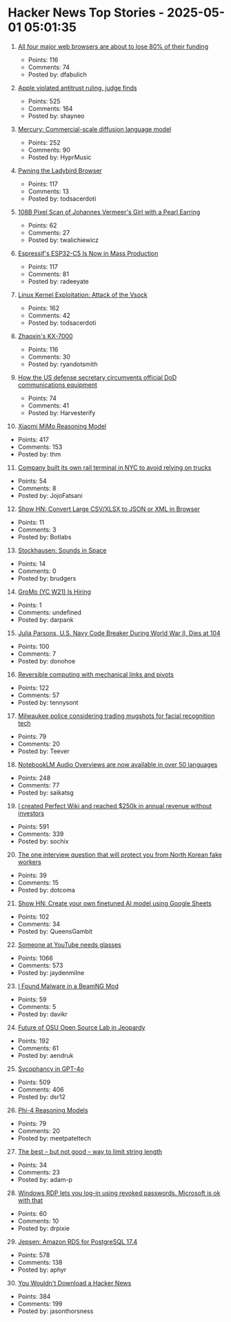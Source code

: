 # Hacker News Top Stories - 2025-05-01 05:01:35

1. [All four major web browsers are about to lose 80% of their funding](https://danfabulich.medium.com/all-four-major-web-browsers-are-about-to-lose-80-of-their-funding-0e42ceb358f1)
   - Points: 116
   - Comments: 74
   - Posted by: dfabulich

2. [Apple violated antitrust ruling, judge finds](https://www.wsj.com/tech/apple-violated-antitrust-ruling-federal-judge-finds-66b85957)
   - Points: 525
   - Comments: 164
   - Posted by: shayneo

3. [Mercury: Commercial-scale diffusion language model](https://www.inceptionlabs.ai/introducing-mercury)
   - Points: 252
   - Comments: 90
   - Posted by: HyprMusic

4. [Pwning the Ladybird Browser](https://jessie.cafe/posts/pwning-ladybirds-libjs/)
   - Points: 117
   - Comments: 13
   - Posted by: todsacerdoti

5. [108B Pixel Scan of Johannes Vermeer's Girl with a Pearl Earring](https://www.hirox-europe.com/gigapixel/girl-with-a-pearl-earring/)
   - Points: 62
   - Comments: 27
   - Posted by: twalichiewicz

6. [Espressif's ESP32-C5 Is Now in Mass Production](https://www.espressif.com/en/news/ESP32-C5_Mass_Production)
   - Points: 117
   - Comments: 81
   - Posted by: radeeyate

7. [Linux Kernel Exploitation: Attack of the Vsock](https://hoefler.dev/articles/vsock.html)
   - Points: 162
   - Comments: 42
   - Posted by: todsacerdoti

8. [Zhaoxin's KX-7000](https://chipsandcheese.com/p/zhaoxins-kx-7000)
   - Points: 116
   - Comments: 30
   - Posted by: ryandotsmith

9. [How the US defense secretary circumvents official DoD communications equipment](https://www.electrospaces.net/2025/04/how-us-defense-secretary-hegseth.html)
   - Points: 74
   - Comments: 41
   - Posted by: Harvesterify

10. [Xiaomi MiMo Reasoning Model](https://github.com/XiaomiMiMo/MiMo)
   - Points: 417
   - Comments: 153
   - Posted by: thm

11. [Company built its own rail terminal in NYC to avoid relying on trucks](https://www.fastcompany.com/91324241/this-company-built-an-entire-rail-terminal-in-queens-to-avoid-relying-on-trucks)
   - Points: 54
   - Comments: 8
   - Posted by: JojoFatsani

12. [Show HN: Convert Large CSV/XLSX to JSON or XML in Browser](https://csvforge.com)
   - Points: 11
   - Comments: 3
   - Posted by: Botlabs

13. [Stockhausen: Sounds in Space](https://stockhausenspace.blogspot.com/)
   - Points: 14
   - Comments: 0
   - Posted by: brudgers

14. [GroMo (YC W21) Is Hiring](https://www.ycombinator.com/companies/gromo/jobs/aP4JS9K-product-tech-business-ai-enthusiasts)
   - Points: 1
   - Comments: undefined
   - Posted by: darpank

15. [Julia Parsons, U.S. Navy Code Breaker During World War II, Dies at 104](https://www.nytimes.com/2025/04/30/world/julia-parsons-dead.html)
   - Points: 100
   - Comments: 7
   - Posted by: donohoe

16. [Reversible computing with mechanical links and pivots](https://tennysontbardwell.com/blog/2025/04/30/mechanical-computing/index.html)
   - Points: 122
   - Comments: 57
   - Posted by: tennysont

17. [Milwaukee police considering trading mugshots for facial recognition tech](https://www.jsonline.com/story/news/crime/2025/04/25/milwaukee-police-considering-trading-mugshots-for-facial-recognition-tech/83084223007/)
   - Points: 79
   - Comments: 20
   - Posted by: Teever

18. [NotebookLM Audio Overviews are now available in over 50 languages](https://blog.google/technology/google-labs/notebooklm-audio-overviews-50-languages/)
   - Points: 248
   - Comments: 77
   - Posted by: saikatsg

19. [I created Perfect Wiki and reached $250k in annual revenue without investors](https://habr.com/en/articles/905812/)
   - Points: 591
   - Comments: 339
   - Posted by: sochix

20. [The one interview question that will protect you from North Korean fake workers](https://www.theregister.com/2025/04/29/north_korea_worker_interview_questions/)
   - Points: 39
   - Comments: 15
   - Posted by: dotcoma

21. [Show HN: Create your own finetuned AI model using Google Sheets](https://promptrepo.com/finetune/)
   - Points: 102
   - Comments: 34
   - Posted by: QueensGambit

22. [Someone at YouTube needs glasses](https://jayd.ml/2025/04/30/someone-at-youtube-needs-glasses.html)
   - Points: 1066
   - Comments: 573
   - Posted by: jaydenmilne

23. [I Found Malware in a BeamNG Mod](https://lemonyte.com/blog/beamng-malware)
   - Points: 59
   - Comments: 5
   - Posted by: davikr

24. [Future of OSU Open Source Lab in Jeopardy](https://osuosl.org/blog/osl-future/)
   - Points: 192
   - Comments: 61
   - Posted by: aendruk

25. [Sycophancy in GPT-4o](https://openai.com/index/sycophancy-in-gpt-4o/)
   - Points: 509
   - Comments: 406
   - Posted by: dsr12

26. [Phi-4 Reasoning Models](https://azure.microsoft.com/en-us/blog/one-year-of-phi-small-language-models-making-big-leaps-in-ai/)
   - Points: 79
   - Comments: 20
   - Posted by: meetpateltech

27. [The best – but not good – way to limit string length](https://adam-p.ca/blog/2025/04/string-length/)
   - Points: 34
   - Comments: 23
   - Posted by: adam-p

28. [Windows RDP lets you log-in using revoked passwords. Microsoft is ok with that](https://arstechnica.com/security/2025/04/windows-rdp-lets-you-log-in-using-revoked-passwords-microsoft-is-ok-with-that/)
   - Points: 60
   - Comments: 10
   - Posted by: drpixie

29. [Jepsen: Amazon RDS for PostgreSQL 17.4](https://jepsen.io/analyses/amazon-rds-for-postgresql-17.4)
   - Points: 578
   - Comments: 138
   - Posted by: aphyr

30. [You Wouldn't Download a Hacker News](https://www.jasonthorsness.com/25)
   - Points: 384
   - Comments: 199
   - Posted by: jasonthorsness

